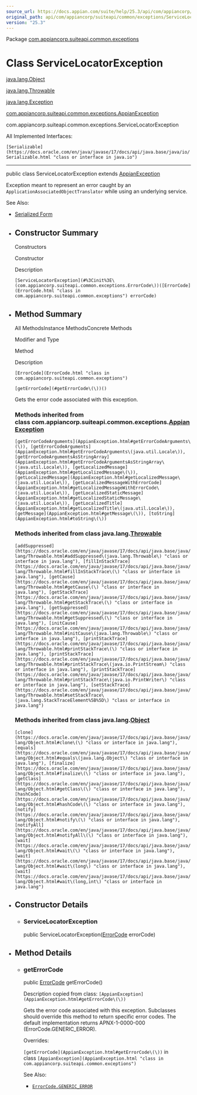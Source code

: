 ```yaml
---
source_url: https://docs.appian.com/suite/help/25.3/api/com/appiancorp/suiteapi/common/exceptions/ServiceLocatorException.html
original_path: api/com/appiancorp/suiteapi/common/exceptions/ServiceLocatorException.html
version: "25.3"
---
```


Package [com.appiancorp.suiteapi.common.exceptions](package-summary.html)

# Class ServiceLocatorException

[java.lang.Object](https://docs.oracle.com/en/java/javase/17/docs/api/java.base/java/lang/Object.html "class or interface in java.lang")

[java.lang.Throwable](https://docs.oracle.com/en/java/javase/17/docs/api/java.base/java/lang/Throwable.html "class or interface in java.lang")

[java.lang.Exception](https://docs.oracle.com/en/java/javase/17/docs/api/java.base/java/lang/Exception.html "class or interface in java.lang")

[com.appiancorp.suiteapi.common.exceptions.AppianException](AppianException.html "class in com.appiancorp.suiteapi.common.exceptions")

com.appiancorp.suiteapi.common.exceptions.ServiceLocatorException

All Implemented Interfaces:

`[Serializable](https://docs.oracle.com/en/java/javase/17/docs/api/java.base/java/io/Serializable.html "class or interface in java.io")`

* * *

public class ServiceLocatorException extends [AppianException](AppianException.html "class in com.appiancorp.suiteapi.common.exceptions")

Exception meant to represent an error caught by an `ApplicationAssociatedObjectTranslator` while using an underlying service.

See Also:

-   [Serialized Form](../../../../../serialized-form.html#com.appiancorp.suiteapi.common.exceptions.ServiceLocatorException)

-   ## Constructor Summary

    Constructors

    Constructor

    Description

    `[ServiceLocatorException](#%3Cinit%3E\(com.appiancorp.suiteapi.common.exceptions.ErrorCode\))([ErrorCode](ErrorCode.html "class in com.appiancorp.suiteapi.common.exceptions") errorCode)`

-   ## Method Summary

    All MethodsInstance MethodsConcrete Methods

    Modifier and Type

    Method

    Description

    `[ErrorCode](ErrorCode.html "class in com.appiancorp.suiteapi.common.exceptions")`

    `[getErrorCode](#getErrorCode\(\))()`

    Gets the error code associated with this exception.

    ### Methods inherited from class com.appiancorp.suiteapi.common.exceptions.[AppianException](AppianException.html "class in com.appiancorp.suiteapi.common.exceptions")

    `[getErrorCodeArguments](AppianException.html#getErrorCodeArguments\(\)), [getErrorCodeArguments](AppianException.html#getErrorCodeArguments\(java.util.Locale\)), [getErrorCodeArgumentsAsStringArray](AppianException.html#getErrorCodeArgumentsAsStringArray\(java.util.Locale\)), [getLocalizedMessage](AppianException.html#getLocalizedMessage\(\)), [getLocalizedMessage](AppianException.html#getLocalizedMessage\(java.util.Locale\)), [getLocalizedMessageWithErrorCode](AppianException.html#getLocalizedMessageWithErrorCode\(java.util.Locale\)), [getLocalizedStaticMessage](AppianException.html#getLocalizedStaticMessage\(java.util.Locale\)), [getLocalizedTitle](AppianException.html#getLocalizedTitle\(java.util.Locale\)), [getMessage](AppianException.html#getMessage\(\)), [toString](AppianException.html#toString\(\))`

    ### Methods inherited from class java.lang.[Throwable](https://docs.oracle.com/en/java/javase/17/docs/api/java.base/java/lang/Throwable.html "class or interface in java.lang")

    `[addSuppressed](https://docs.oracle.com/en/java/javase/17/docs/api/java.base/java/lang/Throwable.html#addSuppressed\(java.lang.Throwable\) "class or interface in java.lang"), [fillInStackTrace](https://docs.oracle.com/en/java/javase/17/docs/api/java.base/java/lang/Throwable.html#fillInStackTrace\(\) "class or interface in java.lang"), [getCause](https://docs.oracle.com/en/java/javase/17/docs/api/java.base/java/lang/Throwable.html#getCause\(\) "class or interface in java.lang"), [getStackTrace](https://docs.oracle.com/en/java/javase/17/docs/api/java.base/java/lang/Throwable.html#getStackTrace\(\) "class or interface in java.lang"), [getSuppressed](https://docs.oracle.com/en/java/javase/17/docs/api/java.base/java/lang/Throwable.html#getSuppressed\(\) "class or interface in java.lang"), [initCause](https://docs.oracle.com/en/java/javase/17/docs/api/java.base/java/lang/Throwable.html#initCause\(java.lang.Throwable\) "class or interface in java.lang"), [printStackTrace](https://docs.oracle.com/en/java/javase/17/docs/api/java.base/java/lang/Throwable.html#printStackTrace\(\) "class or interface in java.lang"), [printStackTrace](https://docs.oracle.com/en/java/javase/17/docs/api/java.base/java/lang/Throwable.html#printStackTrace\(java.io.PrintStream\) "class or interface in java.lang"), [printStackTrace](https://docs.oracle.com/en/java/javase/17/docs/api/java.base/java/lang/Throwable.html#printStackTrace\(java.io.PrintWriter\) "class or interface in java.lang"), [setStackTrace](https://docs.oracle.com/en/java/javase/17/docs/api/java.base/java/lang/Throwable.html#setStackTrace\(java.lang.StackTraceElement%5B%5D\) "class or interface in java.lang")`

    ### Methods inherited from class java.lang.[Object](https://docs.oracle.com/en/java/javase/17/docs/api/java.base/java/lang/Object.html "class or interface in java.lang")

    `[clone](https://docs.oracle.com/en/java/javase/17/docs/api/java.base/java/lang/Object.html#clone\(\) "class or interface in java.lang"), [equals](https://docs.oracle.com/en/java/javase/17/docs/api/java.base/java/lang/Object.html#equals\(java.lang.Object\) "class or interface in java.lang"), [finalize](https://docs.oracle.com/en/java/javase/17/docs/api/java.base/java/lang/Object.html#finalize\(\) "class or interface in java.lang"), [getClass](https://docs.oracle.com/en/java/javase/17/docs/api/java.base/java/lang/Object.html#getClass\(\) "class or interface in java.lang"), [hashCode](https://docs.oracle.com/en/java/javase/17/docs/api/java.base/java/lang/Object.html#hashCode\(\) "class or interface in java.lang"), [notify](https://docs.oracle.com/en/java/javase/17/docs/api/java.base/java/lang/Object.html#notify\(\) "class or interface in java.lang"), [notifyAll](https://docs.oracle.com/en/java/javase/17/docs/api/java.base/java/lang/Object.html#notifyAll\(\) "class or interface in java.lang"), [wait](https://docs.oracle.com/en/java/javase/17/docs/api/java.base/java/lang/Object.html#wait\(\) "class or interface in java.lang"), [wait](https://docs.oracle.com/en/java/javase/17/docs/api/java.base/java/lang/Object.html#wait\(long\) "class or interface in java.lang"), [wait](https://docs.oracle.com/en/java/javase/17/docs/api/java.base/java/lang/Object.html#wait\(long,int\) "class or interface in java.lang")`

-   ## Constructor Details

    -   ### ServiceLocatorException

        public ServiceLocatorException([ErrorCode](ErrorCode.html "class in com.appiancorp.suiteapi.common.exceptions") errorCode)

-   ## Method Details

    -   ### getErrorCode

        public [ErrorCode](ErrorCode.html "class in com.appiancorp.suiteapi.common.exceptions") getErrorCode()

        Description copied from class: `[AppianException](AppianException.html#getErrorCode\(\))`

        Gets the error code associated with this exception. Subclasses should override this method to return specific error codes. The default implementation returns APNX-1-0000-000 (ErrorCode.GENERIC\_ERROR).

        Overrides:

        `[getErrorCode](AppianException.html#getErrorCode\(\))` in class `[AppianException](AppianException.html "class in com.appiancorp.suiteapi.common.exceptions")`

        See Also:

        -   [`ErrorCode.GENERIC_ERROR`](ErrorCode.html#GENERIC_ERROR)